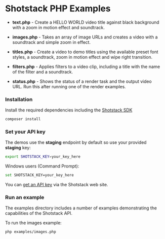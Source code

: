 # Shotstack PHP Examples

- **text.php** -
    Create a HELLO WORLD video title against black background with a zoom in motion effect and soundtrack.

- **images.php** -
    Takes an array of image URLs and creates a video with a soundtrack and simple zoom in effect.

- **titles.php** -
    Create a video to demo titles using the available preset font styles, a soundtrack, zoom in motion effect and 
    wipe right transition.
    
- **filters.php** -
    Applies filters to a video clip, including a title with the name of the filter and a soundtrack.
    
- **status.php** -
    Shows the status of a render task and the output video URL. Run this after running one of the render examples.
    
### Installation

Install the required dependencies including the [Shotstack SDK](https://packagist.org/packages/shotstack/shotstack-sdk-php)

```bash
composer install
```

### Set your API key

The demos use the **staging** endpoint by default so use your provided **staging** key:

```bash
export SHOTSTACK_KEY=your_key_here
```

Windows users (Command Prompt):

```bash
set SHOTSTACK_KEY=your_key_here
```

You can [get an API key](http://shotstack.io/?utm_source=github&utm_medium=demos&utm_campaign=php_sdk) via the Shotstack web site.

### Run an example

The examples directory includes a number of examples demonstrating the capabilities of the 
Shotstack API.

To run the images example:

```bash
php examples/images.php
```
